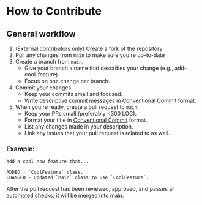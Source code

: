 # How to Contribute

## General workflow

1. (External contributors only) Create a fork of the repository
2. Pull any changes from `main` to make sure you're up-to-date
3. Create a branch from `main`.
    * Give your branch a name that describes your change (e.g., add-cool-feature).
    * Focus on one change per branch.
4. Commit your changes.
    * Keep your commits small and focused.
    * Write descriptive commit messages in [Conventional Commit](https://www.conventionalcommits.org/en/v1.0.0/) format.
5. When you're ready, create a pull request to `main`.
    * Keep your PRs small (preferably <300 LOC).
    * Format your title in [Conventional Commit](https://www.conventionalcommits.org/en/v1.0.0/) format.
    * List any changes made in your description.
    * Link any issues that your pull request is related to as well.

### Example:

```text
Add a cool new feature that...

ADDED - `CoolFeature` class.
CHANGED - Updated `Main` class to use `CoolFeature`.
```

After the pull request has been reviewed, approved, and passes all automated checks, it will be merged into main.